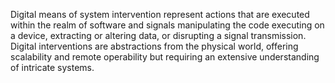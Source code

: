
Digital means of system intervention represent actions that are executed within the realm of software and signals manipulating the code executing on a device, extracting or altering data, or disrupting a signal transmission. Digital interventions are abstractions from the physical world, offering scalability and remote operability but requiring an extensive understanding of intricate systems.

